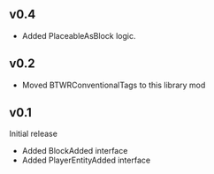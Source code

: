 ## v0.4
- Added PlaceableAsBlock logic.

## v0.2
- Moved BTWRConventionalTags to this library mod

## v0.1
Initial release
- Added BlockAdded interface
- Added PlayerEntityAdded interface